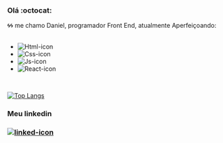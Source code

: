 ### Olá :octocat:
:cyclone::cyclone:
me chamo Daniel, programador Front End, atualmente Aperfeiçoando:
<br>
<br>
- <img src="https://img.shields.io/badge/HTML5-E34F26?style=for-the-badge&logo=html5&logoColor=white" alt="Html-icon"/>
- <img src="https://img.shields.io/badge/CSS3-1572B6?style=for-the-badge&logo=css3&logoColor=white" alt="Css-icon"/>
- <img src="https://img.shields.io/badge/JavaScript-F7DF1E?style=for-the-badge&logo=javascript&logoColor=black" alt="Js-icon"/>
- <img src="https://img.shields.io/badge/React-20232A?style=for-the-badge&logo=react&logoColor=61DAFB" alt="React-icon"/>
<br>

[![Top Langs](https://github-readme-stats.vercel.app/api/top-langs/?username=DaniAlves27)](https://github.com/anuraghazra/github-readme-stats)


<h3>Meu linkedin<h3> 
<a href="https://www.linkedin.com/in/daniel-alves-89bb15222/"> <img src="https://img.shields.io/badge/LinkedIn-0077B5?style=for-the-badge&logo=linkedin&logoColor=white" alt="linked-icon"/>
</a>


